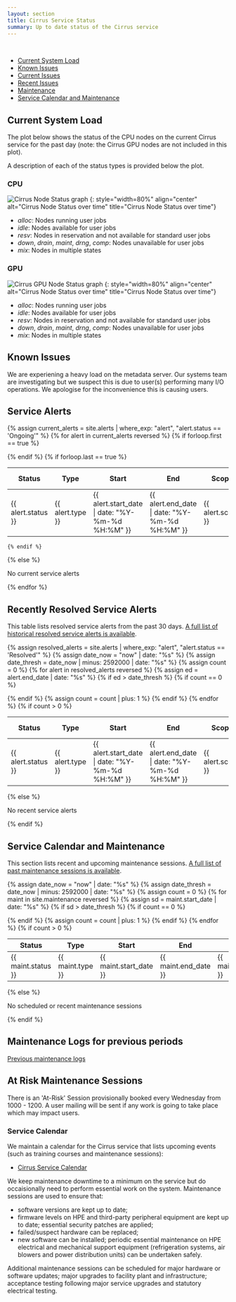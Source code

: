```yaml
---
layout: section
title: Cirrus Service Status
summary: Up to date status of the Cirrus service
---
```


&nbsp;

- [Current System Load](#current-system-load)
- [Known Issues](#known-issues)
- [Current Issues](#service-alerts)
- [Recent Issues](#recently-resolved-service-alerts)
- [Maintenance](#service-calendar-and-maintenance)
- [Service Calendar and Maintenance](#service-calendar-and-maintenance)


## Current System Load

The plot below shows the status of the CPU nodes on the current Cirrus service for the past day
(note: the Cirrus GPU nodes are not included in this plot).

A description of each of the status types is provided below the plot.

### CPU

![Cirrus Node Status graph](https://safe.epcc.ed.ac.uk/Graphs/cirrus.png)
{: style="width=80%" align="center"
alt="Cirrus Node Status over time" 
title="Cirrus Node Status over time"}

- *alloc*: Nodes running user jobs
- *idle*: Nodes available for user jobs
- *resv*: Nodes in reservation and not available for standard user jobs
- *down*, *drain*, *maint*, *drng*, *comp*: Nodes unavailable for user jobs
- *mix*: Nodes in multiple states 

### GPU
![Cirrus GPU Node Status graph](https://safe.epcc.ed.ac.uk/Graphs/cirrus_gpu.png)
{: style="width=80%" align="center"
alt="Cirrus Node Status over time" 
title="Cirrus Node Status over time"}

- *alloc*: Nodes running user jobs
- *idle*: Nodes available for user jobs
- *resv*: Nodes in reservation and not available for standard user jobs
- *down*, *drain*, *maint*, *drng*, *comp*: Nodes unavailable for user jobs
- *mix*: Nodes in multiple states 



## Known Issues 

We are experiening a heavy load on the metadata server. Our systems team are investigating but we suspect this is due to user(s) performing many I/O operations. We apologise for the inconvenience this is causing users. 

## Service Alerts


{% assign current_alerts = site.alerts | where_exp: "alert", "alert.status == 'Ongoing'" %}
{% for alert in current_alerts reversed %}
    {% if forloop.first == true %}

  <table>
    <thead>
      <tr>
        <th>Status</th>
        <th>Type</th>
        <th>Start</th>
        <th>End</th>
        <th>Scope</th>
        <th>User Impact</th>
        <th>Reason</th>
      </tr>
    </thead>
    <tbody>
    {% endif %}
      <tr>
      <td>
        {{ alert.status }}
      </td>
      <td>
        {{ alert.type }}
      </td>
      <td>
        {{ alert.start_date | date: "%Y-%m-%d %H:%M" }}
      </td>
      <td>
        {{ alert.end_date | date: "%Y-%m-%d %H:%M" }}
      </td>
      <td>
        {{ alert.scope }}
      </td>
      <td>
        {{ alert.impact }}
      </td>
      <td>
        {{ alert.reason }}
      </td>
     </tr>
    {% if forloop.last == true %}
    </tbody>
  </table>

    {% endif %}
{% else %}
<p>No current service alerts</p>
{% endfor %}

 

## Recently Resolved Service Alerts

This table lists resolved service alerts from the past 30 days. 
[A full list of historical resolved service alerts is available](history/alerts).

{% assign resolved_alerts = site.alerts | where_exp: "alert", "alert.status == 'Resolved'" %}
{% assign date_now = "now" | date: "%s" %}
{% assign date_thresh = date_now | minus: 2592000 | date: "%s" %}
{% assign count = 0 %}
{% for alert in resolved_alerts reversed %}
    {% assign ed = alert.end_date | date: "%s" %}
    {% if ed > date_thresh %}
        {% if count == 0 %}

  <table >
    <thead>
      <tr>
        <th>Status</th>
        <th>Type</th>
        <th>Start</th>
        <th>End</th>
        <th>Scope</th>
        <th>User Impact</th>
        <th>Reason</th>
      </tr>
    </thead>
    <tbody>
        {% endif %}
      <tr>
      <td>
        {{ alert.status }}
      </td>
      <td>
        {{ alert.type }}
      </td>
      <td>
        {{ alert.start_date | date: "%Y-%m-%d %H:%M"  }}
      </td>
      <td>
        {{ alert.end_date | date: "%Y-%m-%d %H:%M"  }}
      </td>
      <td>
        {{ alert.scope }}
      </td>
      <td>
        {{ alert.impact }}
      </td>
      <td>
        {{ alert.reason }}
      </td>
      </tr>
        {% assign count = count | plus: 1 %}
    {% endif %}
{% endfor %}
{% if count > 0 %}
    </tbody>
  </table>
{% else %}
<p>No recent service alerts</p>
{% endif %}



## Service Calendar and Maintenance


This section lists recent and upcoming maintenance sessions. 
[A full list of past maintenance sessions is available](history/maintenance).

{% assign date_now = "now" | date: "%s" %}
{% assign date_thresh = date_now | minus: 2592000 | date: "%s" %}
{% assign count = 0 %}
{% for maint in site.maintenance reversed %}
    {% assign sd = maint.start_date | date: "%s" %}
    {% if sd > date_thresh %}
        {% if count == 0 %}
<div class="table-responsive">
  <table class="table table-striped">
    <thead>
      <tr>
        <th>Status</th>
        <th>Type</th>
        <th>Start</th>
        <th>End</th>
        <th>Scope</th>
        <th>User Impact</th>
        <th>Reason</th>
      </tr>
    </thead>
    <tbody>
        {% endif %}
      <tr>
      <td>
        {{ maint.status }}
      </td>
      <td>
        {{ maint.type }}
      </td>
      <td>
        {{ maint.start_date   }}
      </td>
      <td>
        {{ maint.end_date   }}
      </td>
      <td>
        {{ maint.system }}
      </td>
      <td>
        {{ maint.impact }}
      </td>
      <td>
        {{ maint.reason }}
      </td>
      </tr>
        {% assign count = count | plus: 1 %}
    {% endif %}
{% endfor %}
{% if count > 0 %}
    </tbody>
  </table>
</div>
{% else %}
<p>No scheduled or recent maintenance sessions</p>
{% endif %}




## Maintenance Logs for previous periods

[Previous maintenance logs](history/maintenance)



## At Risk Maintenance Sessions

There is an 'At-Risk' Session provisionally booked every Wednesday from 1000 - 1200. 
A user mailing will be sent if any work is going to take place which may impact users.

### Service Calendar

We maintain a calendar for the Cirrus service that lists upcoming events (such
as training courses and maintenance sessions):

- [Cirrus Service Calendar](calendar.html)

We keep maintenance downtime to a minimum on the service but do occaisionally
need to perform essential work on the system. Maintenance sessions are used to 
ensure that:

* software versions are kept up to date;
* firmware levels on HPE and third-party peripheral equipment are kept up to date;
essential security patches are applied;
* failed/suspect hardware can be replaced;
* new software can be installed;
periodic essential maintenance on HPE electrical and mechanical support equipment (refrigeration systems, air blowers and power distribution units) can be undertaken safely.

Additional maintenance sessions can be scheduled for major hardware or software updates; major upgrades to facility plant and infrastructure; acceptance testing following major service upgrades and statutory electrical testing.

